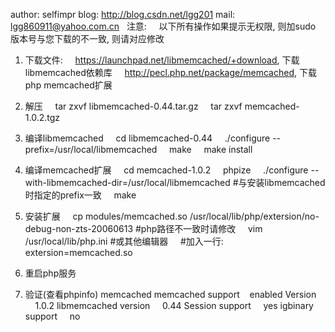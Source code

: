 author: selfimpr
blog: http://blog.csdn.net/lgg201
mail: lgg860911@yahoo.com.cn
 
注意:
    以下所有操作如果提示无权限, 则加sudo
    版本号与您下载的不一致, 则请对应修改
   
1. 下载文件:
    https://launchpad.net/libmemcached/+download, 下载libmemcached依赖库
    http://pecl.php.net/package/memcached, 下载php memcached扩展
2. 解压
    tar zxvf libmemcached-0.44.tar.gz
    tar zxvf memcached-1.0.2.tgz
3. 编译libmemcached
    cd libmemcached-0.44
    ./configure --prefix=/usr/local/libmemcached
    make
    make install
4. 编译memcached扩展
    cd memcached-1.0.2
    phpize
    ./configure --with-libmemcached-dir=/usr/local/libmemcached #与安装libmemcached时指定的prefix一致
    make

5. 安装扩展
    cp modules/memcached.so /usr/local/lib/php/extersion/no-debug-non-zts-20060613 #php路径不一致时请修改
    vim /usr/local/lib/php.ini #或其他编辑器
    #加入一行: extersion=memcached.so
6. 重启php服务
7. 验证(查看phpinfo)
memcached
memcached support    enabled
Version     1.0.2
libmemcached version     0.44
Session support     yes
igbinary support     no
